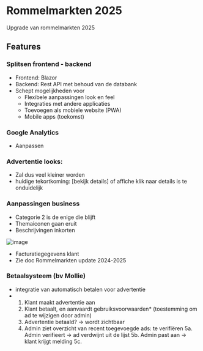 # Rommelmarkten 2025
Upgrade van rommelmarkten 2025

## Features

### Splitsen frontend - backend
- Frontend: Blazor
- Backend: Rest API met behoud van de databank
- Schept mogelijkheden voor
  - Flexibele aanpassingen look en feel
  - Integraties met andere applicaties
  - Toevoegen als mobiele website (PWA)
  - Mobile apps (toekomst)

### Google Analytics 
-  Aanpassen

### Advertentie looks:
- Zal dus veel kleiner worden
- huidige tekortkoming: [bekijk details] of affiche klik naar details is te onduidelijk

### Aanpassingen business
- Categorie 2 is de enige die blijft
- Themaiconen gaan eruit
- Beschrijvingen inkorten
  
![image](https://github.com/user-attachments/assets/9899a5a0-9cc8-46dd-91ba-5772cb3261a9)

- Facturatiegegevens klant
- Zie doc Rommelmarkten update 2024-2025

### Betaalsysteem (bv Mollie)
- integratie van automatisch betalen voor advertentie
- 1. Klant maakt advertentie aan
  2. Klant betaalt, en aanvaardt gebruiksvoorwaarden* (toestemming om ad te wijzigen door admin)
  3. Advertentie betaald? -> wordt zichtbaar
  4. Admin ziet overzicht van recent toegevoegde ads: te verifiëren
  5a. Admin verifieert -> ad verdwijnt uit de lijst
  5b. Admin past aan -> klant krijgt melding
  5c. 

